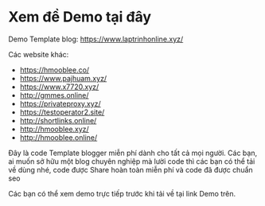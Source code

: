 # Xem đề Demo tại đây
Demo Template blog: https://www.laptrinhonline.xyz/


Các website khác:
- https://hmooblee.co/
- https://www.pajhuam.xyz/
- https://www.x7720.xyz/
- http://gmmes.online/
- https://privateproxy.xyz/
- https://testoperator2.site/
- http://shortlinks.online/
- http://hmooblee.xyz/
- http://hmooblee.online/

Đây là code Template blogger miễn phí dành cho tất cả mọi người. Các bạn, ai muốn sở hữu một blog chuyên nghiệp mà lười code thì các bạn có thể tải về dùng nhé, code được Share hoàn toàn miễn phí và code đã được chuẩn seo

Các bạn có thể xem demo trực tiếp trước khi tải về tại link Demo trên.
